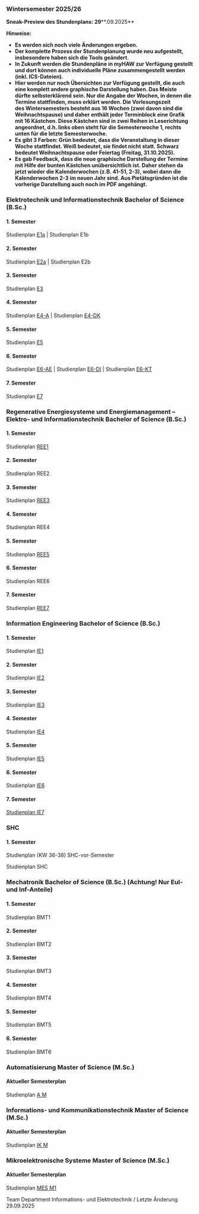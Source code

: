 ### Wintersemester 2025/26 ###

**Sneak-Preview des Stundenplans: 29****.09.2025**

**Hinweise:**

* **Es werden sich noch viele Änderungen ergeben.**
* **Der komplette Prozess der Stundenplanung wurde neu aufgestellt, insbesondere haben sich die Tools geändert.**
* **In Zukunft werden die Stundenpläne in myHAW zur Verfügung gestellt und dort können auch individuelle Pläne zusammengestellt werden (inkl. ICS-Dateien).**
* **Hier werden nur noch Übersichten zur Verfügung gestellt, die auch eine komplett andere graphische Darstellung haben. Das Meiste dürfte selbsterklärend sein. Nur die Angabe der Wochen, in denen die Termine stattfinden, muss erklärt werden. Die Vorlesungszeit des Wintersemesters besteht aus 16 Wochen (zwei davon sind die Weihnachtspause) und daher enthält jeder Terminblock eine Grafik mit 16 Kästchen. Diese Kästchen sind in zwei Reihen in Leserichtung angeordnet, d.h. links oben steht für die Semesterwoche 1, rechts unten für die letzte Semesterwoche.**
* **Es gibt 3 Farben: Grün bedeutet, dass die Veranstaltung in dieser Woche stattfindet. Weiß bedeutet, sie findet nicht statt. Schwarz bedeutet Weihnachtspause oder Feiertag (Freitag, 31.10.2025).**
* **Es gab Feedback, dass die neue graphische Darstellung der Termine mit Hilfe der bunten Kästchen unübersichtlich ist. Daher stehen da jetzt wieder die Kalenderwochen (z.B. 41-51, 2-3), wobei dann die Kalenderwochen 2-3 im neuen Jahr sind. Aus Pietätsgründen ist die vorherige Darstellung auch noch im PDF angehängt.**

###  Elektro­technik und Infor­mationstechnik Bachelor of Science (B.Sc.)  ###

####  1. Semester  ####

Studienplan [E1a](/fileadmin/TI-IE/PDF/Studium/Studienorganisation/Studienpl%C3%A4ne/Plaene/E1A.pdf) | Studienplan E1b

####  2. Semester  ####

Studienplan [E2a](/fileadmin/TI-IE/PDF/Studium/Studienorganisation/Studienpl%C3%A4ne/Plaene/E2.pdf) | Studienplan E2b

####  3. Semester  ####

Studienplan [E3](/fileadmin/TI-IE/PDF/Studium/Studienorganisation/Studienpl%C3%A4ne/Plaene/E3.pdf)

####  4. Semester  ####

Studienplan [E4-A](/fileadmin/TI-IE/PDF/Studium/Studienorganisation/Studienpl%C3%A4ne/Plaene/E4A.pdf) | Studienplan [E4-DK](/fileadmin/TI-IE/PDF/Studium/Studienorganisation/Studienpl%C3%A4ne/Plaene/E4DK.pdf)

####  5. Semester  ####

Studienplan [E5](/fileadmin/TI-IE/PDF/Studium/Studienorganisation/Studienpl%C3%A4ne/Plaene/E5.pdf)

####  6. Semester  ####

Studienplan [E6-AE](/fileadmin/TI-IE/PDF/Studium/Studienorganisation/Studienpl%C3%A4ne/Plaene/E6AE.pdf) | Studienplan [E6-DI](/fileadmin/TI-IE/PDF/Studium/Studienorganisation/Studienpl%C3%A4ne/Plaene/E6DK.pdf) | Studienplan [E6-KT](/fileadmin/TI-IE/PDF/Studium/Studienorganisation/Studienpl%C3%A4ne/Plaene/E6KT.pdf)

####  7. Semester  ####

Studienplan [E7](/fileadmin/TI-IE/PDF/Studium/Studienorganisation/Studienpl%C3%A4ne/Plaene/E7.pdf)

###  Regene­rative Energie­systeme und Energie­manage­ment – Elektro- und Infor­mationstechnik Bachelor of Science (B.Sc.)  ###

####  1. Semester  ####

 Studienplan [REE1](/fileadmin/TI-IE/PDF/Studium/Studienorganisation/Studienpl%C3%A4ne/Plaene/REE1.pdf)

####  2. Semester  ####

Studienplan REE2

####  3. Semester  ####

Studienplan [REE3](/fileadmin/TI-IE/PDF/Studium/Studienorganisation/Studienpl%C3%A4ne/Plaene/REE3.pdf)

####  4. Semester  ####

Studienplan REE4

####  5. Semester  ####

Studienplan [REE5](/fileadmin/TI-IE/PDF/Studium/Studienorganisation/Studienpl%C3%A4ne/Plaene/REE5.pdf)

####  6. Semester  ####

Studienplan REE6

####  7. Semester  ####

Studienplan [REE7](/fileadmin/TI-IE/PDF/Studium/Studienorganisation/Studienpl%C3%A4ne/Plaene/REE7.pdf)

###  Infor­mation Engi­neering Bachelor of Science (B.Sc.)  ###

####  1. Semester  ####

 Studienplan [IE1](/fileadmin/TI-IE/PDF/Studium/Studienorganisation/Studienpl%C3%A4ne/Plaene/IE1.pdf)

####  2. Semester  ####

Studienplan [IE2](/fileadmin/TI-IE/PDF/Studium/Studienorganisation/Studienpl%C3%A4ne/Plaene/IE2.pdf)

####  3. Semester  ####

Studienplan [IE3](/fileadmin/TI-IE/PDF/Studium/Studienorganisation/Studienpl%C3%A4ne/Plaene/IE3.pdf)

####  4. Semester  ####

Studienplan [IE4](/fileadmin/TI-IE/PDF/Studium/Studienorganisation/Studienpl%C3%A4ne/Plaene/IE4.pdf)

####  5. Semester  ####

Studienplan [IE5](/fileadmin/TI-IE/PDF/Studium/Studienorganisation/Studienpl%C3%A4ne/Plaene/IE5.pdf)

####  6. Semester  ####

Studienplan [IE6](/fileadmin/TI-IE/PDF/Studium/Studienorganisation/Studienpl%C3%A4ne/Plaene/IE6.pdf)

####  7. Semester  ####

[Studienplan IE7](/fileadmin/TI-IE/PDF/Studium/Studienorganisation/Studienpl%C3%A4ne/Plaene/IE7.pdf)

### SHC ###

####  1. Semester  ####

Studienplan (KW 36-38) SHC-vor-Semester

Studienplan SHC

### Mechatronik Bachelor of Science (B.Sc.) (Achtung! Nur EuI- und Inf-Anteile) ###

####  1. Semester  ####

Studienplan BMT1

####  2. Semester  ####

Studienplan BMT2

####  3. Semester  ####

Studienplan BMT3

####  4. Semester  ####

Studienplan BMT4

####  5. Semester  ####

Studienplan BMT5

####  6. Semester  ####

Studienplan BMT6

###  Automatisierung Master of Science (M.Sc.)  ###

####  Aktueller Semesterplan  ####

Studienplan [A M](/fileadmin/TI-IE/PDF/Studium/Studienorganisation/Studienpl%C3%A4ne/Plaene/MA.pdf)

###  Infor­mations- und Kommuni­kationstechnik Master of Science (M.Sc.)  ###

####  Aktueller Semesterplan  ####

Studienplan [IK M](/fileadmin/TI-IE/PDF/Studium/Studienorganisation/Studienpl%C3%A4ne/Plaene/ICE.pdf)

###  Mikro­elektro­nische Systeme Master of Science (M.Sc.)  ###

####  Aktueller Semesterplan  ####

Studienplan [MES M1](/fileadmin/TI-IE/PDF/Studium/Studienorganisation/Studienpl%C3%A4ne/Plaene/MES.pdf)

 Team Department Informations- und Elektrotechnik / Letzte Änderung 29.09.2025
